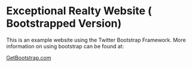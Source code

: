 # Exceptional Realty Website ( Bootstrapped Version)

This is an example website using the Twitter Bootstrap Framework. More information on using bootstrap can be found at:

[GetBootstrap.com](http://getbootstrap.com)
